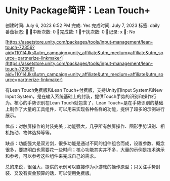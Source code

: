# Unity Package简评：Lean Touch+

创建时间: July 6, 2023 6:52 PM
完成: Yes
完成时间: July 7, 2023
标签: daily
番茄状态: 🍅
🍅中断次数: 0
🍅完成数: 1
🍅干扰次数: 0
🍅记录: x
🚩: No

[https://assetstore.unity.com/packages/tools/input-management/lean-touch-72356?aid=1101l4Jks&utm_campaign=unity_affiliate&utm_medium=affiliate&utm_source=partnerize-linkmaker](https://assetstore.unity.com/packages/tools/input-management/lean-touch-72356?aid=1101l4Jks&utm_campaign=unity_affiliate&utm_medium=affiliate&utm_source=partnerize-linkmaker)

有Lean Touch免费版和Lean Touch+付费版，支持Unity旧Input System和New Input System，是在输入系统基础上的封装，提供Touch手势的识别和操作行为。核心的手势识别在Lean Touch就包含了，Lean Touch+是在手势识别的基础上制作了大量的工具组件，可以用来实现各种各样的功能，提供了超多的示例进行展示。

优点：对触屏操作的封装完美；功能强大，几乎所有触屏操作、图形手势识别、相机拖动、物体选择等等。

缺点：功能强大是双刃剑，很多功能是通过不同的组件组合而成，设置参数、概念很多，要搞明白也需要花一些时间；核心功能其实并不多，大量的示例是技术演示和参考，可以参考这些组件来完成自己的需求。

总的来说，很强大，提供的示例可以直接作为小游戏的操作原型；只关注手势封装、又没有资金预算的话，可以使用免费版。